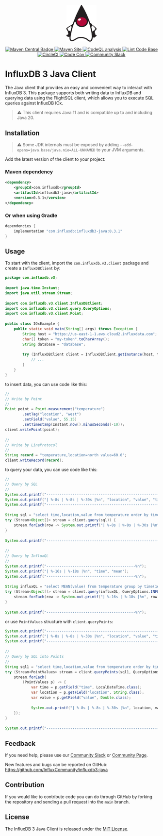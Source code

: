 <p align="center">
    <img src="duke_logo.png" alt="Duke" width="100px">
</p>
<p align="center">
    <a href="https://repo1.maven.org/maven2/com/influxdb/influxdb3-java/">
        <img src="https://img.shields.io/maven-central/v/com.influxdb/influxdb3-java" alt="Maven Central Badge">
    </a>
    <a href="https://InfluxCommunity.github.io/influxdb3-java/">
        <img src="https://img.shields.io/badge/maven-site-blue" alt="Maven Site">
    </a>
    <a href="https://github.com/InfluxCommunity/influxdb3-java/actions/workflows/codeql-analysis.yml">
        <img src="https://github.com/InfluxCommunity/influxdb3-java/actions/workflows/codeql-analysis.yml/badge.svg?branch=main" alt="CodeQL analysis">
    </a>
    <a href="https://github.com/InfluxCommunity/influxdb3-java/actions/workflows/linter.yml">
        <img src="https://github.com/InfluxCommunity/influxdb3-java/actions/workflows/linter.yml/badge.svg" alt="Lint Code Base">
    </a>
    <a href="https://dl.circleci.com/status-badge/redirect/gh/InfluxCommunity/influxdb3-java/tree/main">
        <img src="https://dl.circleci.com/status-badge/img/gh/InfluxCommunity/influxdb3-java/tree/main.svg?style=svg" alt="CircleCI">
    </a>
    <a href="https://codecov.io/gh/InfluxCommunity/influxdb3-java">
        <img src="https://codecov.io/gh/InfluxCommunity/influxdb3-java/branch/main/graph/badge.svg" alt="Code Cov"/>
    </a>
    <a href="https://app.slack.com/huddle/TH8RGQX5Z/C02UDUPLQKA">
        <img src="https://img.shields.io/badge/slack-join_chat-white.svg?logo=slack&style=social" alt="Community Slack">
    </a>
</p>

# InfluxDB 3 Java Client

The Java client that provides an easy and convenient way to interact with InfluxDB 3.
This package supports both writing data to InfluxDB and querying data using the FlightSQL client,
which allows you to execute SQL queries against InfluxDB IOx.

> :warning: This client requires Java 11 and is compatible up to and including Java 20.

## Installation

> :warning: Some JDK internals must be exposed by adding `--add-opens=java.base/java.nio=ALL-UNNAMED` to your JVM arguments.

Add the latest version of the client to your project:

### Maven dependency

```xml
<dependency>
    <groupId>com.influxdb</groupId>
    <artifactId>influxdb3-java</artifactId>
    <version>0.3.1</version>
</dependency>
```

### Or when using Gradle

```groovy
dependencies {
    implementation "com.influxdb:influxdb3-java:0.3.1"
}
```

## Usage

To start with the client, import the `com.influxdb.v3.client` package and create a `InfluxDBClient` by:

```java
package com.influxdb.v3;

import java.time.Instant;
import java.util.stream.Stream;

import com.influxdb.v3.client.InfluxDBClient;
import com.influxdb.v3.client.query.QueryOptions;
import com.influxdb.v3.client.Point;

public class IOxExample {
    public static void main(String[] args) throws Exception {
        String host = "https://us-east-1-1.aws.cloud2.influxdata.com";
        char[] token = "my-token".toCharArray();
        String database = "database";

        try (InfluxDBClient client = InfluxDBClient.getInstance(host, token, database)) {
            // ...
        }
    }
}
```

to insert data, you can use code like this:

```java
//
// Write by Point
//
Point point = Point.measurement("temperature")
        .setTag("location", "west")
        .setField("value", 55.15)
        .setTimestamp(Instant.now().minusSeconds(-10));
client.writePoint(point);

//
// Write by LineProtocol
//
String record = "temperature,location=north value=60.0";
client.writeRecord(record);
```

to query your data, you can use code like this:

```java
//
// Query by SQL
//
System.out.printf("--------------------------------------------------------%n");
System.out.printf("| %-8s | %-8s | %-30s |%n", "location", "value", "time");
System.out.printf("--------------------------------------------------------%n");

String sql = "select time,location,value from temperature order by time desc limit 10";
try (Stream<Object[]> stream = client.query(sql)) {
    stream.forEach(row -> System.out.printf("| %-8s | %-8s | %-30s |%n", row[1], row[2], row[0]));
}

System.out.printf("--------------------------------------------------------%n%n");

//
// Query by InfluxQL
//
System.out.printf("-----------------------------------------%n");
System.out.printf("| %-16s | %-18s |%n", "time", "mean");
System.out.printf("-----------------------------------------%n");

String influxQL = "select MEAN(value) from temperature group by time(1d) fill(none) order by time desc limit 10";
try (Stream<Object[]> stream = client.query(influxQL, QueryOptions.INFLUX_QL)) {
    stream.forEach(row -> System.out.printf("| %-16s | %-18s |%n", row[1], row[2]));
}

System.out.printf("-----------------------------------------%n");
```

or use `PointValues` structure with `client.queryPoints`:

```java
System.out.printf("--------------------------------------------------------%n");
System.out.printf("| %-8s | %-8s | %-30s |%n", "location", "value", "time");
System.out.printf("--------------------------------------------------------%n");

//
// Query by SQL into Points
//
String sql1 = "select time,location,value from temperature order by time desc limit 10";
try (Stream<PointValues> stream = client.queryPoints(sql1, QueryOptions.DEFAULTS)) {
    stream.forEach(
        (PointValues p) -> {
            var time = p.getField("time", LocalDateTime.class);
            var location = p.getField("location", String.class);
            var value = p.getField("value", Double.class);

            System.out.printf("| %-8s | %-8s | %-30s |%n", location, value, time);
    });
}

System.out.printf("--------------------------------------------------------%n%n");
```

## Feedback

If you need help, please use our [Community Slack](https://app.slack.com/huddle/TH8RGQX5Z/C02UDUPLQKA)
or [Community Page](https://community.influxdata.com/).

New features and bugs can be reported on GitHub: <https://github.com/InfluxCommunity/influxdb3-java>

## Contribution

If you would like to contribute code you can do through GitHub by forking the repository and sending a pull request into
the `main` branch.

## License

The InfluxDB 3 Java Client is released under the [MIT License](https://opensource.org/licenses/MIT).

